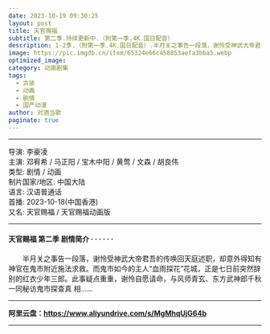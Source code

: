 ```yaml
---
date: 2023-10-19 09:30:25
layout: post
title: 天官赐福
subtitle: 第二季.持续更新中.（附第一季.4K.国日配音）
description: 1-2季.（附第一季.4K.国日配音）.半月关之事告一段落，谢怜受神武大帝君吾的传唤回天庭述职，却意外得知有神官在鬼市附近施法求救。而鬼市如今的主人“血雨探花”花城，正是七日前突然辞别的红衣少年三郎...
image: https://pic.imgdb.cn/item/65324e66c458853aefa3bba5.webp
optimized_image: 
category: 动画剧集
tags:
  - 古装
  - 动画
  - 剧情
  - 国产动漫
author: 对酒当歌
paginate: true
---
```



---

导演: 李豪凌  
主演: 邓宥希 / 马正阳 / 宝木中阳 / 黄莺 / 文森 / 胡良伟  
类型: 剧情 / 动画  
制片国家/地区: 中国大陆  
语言: 汉语普通话  
首播: 2023-10-18(中国香港)  
又名: 天官赐福 / 天官赐福动画版  

---

#### 天官赐福 第二季 剧情简介 · · · · · ·

　　半月关之事告一段落，谢怜受神武大帝君吾的传唤回天庭述职，却意外得知有神官在鬼市附近施法求救。而鬼市如今的主人“血雨探花”花城，正是七日前突然辞别的红衣少年三郎。此事疑点重重，谢怜自愿请命，与风师青玄、东方武神郎千秋一同秘访鬼市探查真 相……

---

**阿里云盘：<https://www.aliyundrive.com/s/MgMhqUjG64b>**

---

